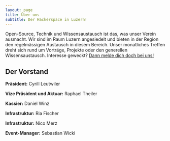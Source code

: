 ```yaml
---
layout: page
title: Über uns
subtitle: Der Hackerspace in Luzern!
---
```


Open-Source, Technik und Wissensaustausch ist das, was unser Verein ausmacht. Wir sind im Raum Luzern angesiedelt und bieten in der Region den regelmässigen Austausch in diesem Bereich. Unser monatliches Treffen dreht sich rund um Vorträge, Projekte oder den generellen Wissensaustausch. Interesse geweckt? [Dann melde dich doch bei uns!](/kontakt/)

## Der Vorstand
 **Präsident:** Cyrill Leutwiler

 **Vize Präsident und Aktuar:** Raphael Theiler

 **Kassier:** Daniel Winz 

 **Infrastruktur:** Ria Fischer

**Infrastruktur:** Nico Merz

 **Event-Manager:** Sebastian Wicki 
 

